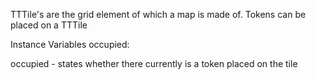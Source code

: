 TTTile's are the grid element of which a map is made of. Tokens can be placed on a TTTile

Instance Variables
	occupied:		<Boolean>

occupied
	- states whether there currently is a token placed on the tile
